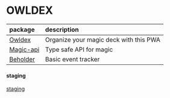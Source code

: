 # OWLDEX

|package|description|
|:------|:----------|
|[Owldex](https://github.com/remunizz/owldex/tree/master/packages/owldex)|Organize your magic deck with this PWA|
|[Magic-api](https://github.com/remunizz/owldex/tree/master/packages/magic-api-http)|Type safe API for magic|
|[Beholder](https://github.com/remunizz/owldex/tree/master/packages/beholder)|Basic event tracker|

#### staging
[staging](https://staging.owldex.com/)